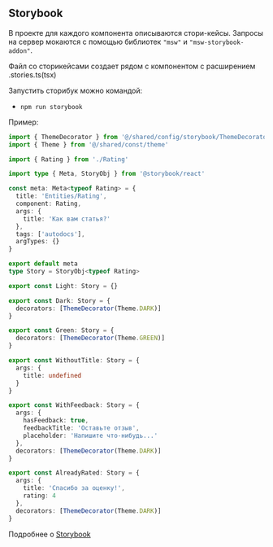 ## Storybook

В проекте для каждого компонента описываются стори-кейсы.
Запросы на сервер мокаются с помощью библиотек `"msw"` и `"msw-storybook-addon"`.

Файл со сторикейсами создает рядом с компонентом с расширением .stories.ts(tsx)

Запустить сторибук можно командой:

- `npm run storybook`

Пример:

```typescript jsx
import { ThemeDecorator } from '@/shared/config/storybook/ThemeDecorator'
import { Theme } from '@/shared/const/theme'

import { Rating } from './Rating'

import type { Meta, StoryObj } from '@storybook/react'

const meta: Meta<typeof Rating> = {
  title: 'Entities/Rating',
  component: Rating,
  args: {
    title: 'Как вам статья?'
  },
  tags: ['autodocs'],
  argTypes: {}
}

export default meta
type Story = StoryObj<typeof Rating>

export const Light: Story = {}

export const Dark: Story = {
  decorators: [ThemeDecorator(Theme.DARK)]
}

export const Green: Story = {
  decorators: [ThemeDecorator(Theme.GREEN)]
}

export const WithoutTitle: Story = {
  args: {
    title: undefined
  }
}

export const WithFeedback: Story = {
  args: {
    hasFeedback: true,
    feedbackTitle: 'Оставьте отзыв',
    placeholder: 'Напишите что-нибудь...'
  },
  decorators: [ThemeDecorator(Theme.DARK)]
}

export const AlreadyRated: Story = {
  args: {
    title: 'Спасибо за оценку!',
    rating: 4
  },
  decorators: [ThemeDecorator(Theme.DARK)]
}
```

Подробнее о [Storybook](https://storybook.js.org/)
